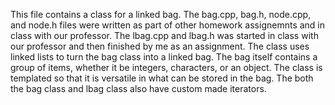 This file contains a class for a linked bag. The bag.cpp, bag.h, node.cpp, and node.h files were written as part of other homework assignemnts and in class with our professor. The lbag.cpp and lbag.h was started in class with our professor and then finished by me as an assignment. The class uses linked lists to turn the bag class into a linked bag. The bag itself contains a group of items, whether it be integers, characters, or an object. The class is templated so that it is versatile in what can be stored in the bag. The both the bag class and lbag class also have custom made iterators. 
